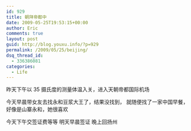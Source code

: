 ```yaml
---
id: 929
title: 朝拜帝都中
date: 2009-05-25T19:53:15+00:00
author: Eric
comments: true
layout: post
guid: http://blog.youxu.info/?p=929
permalink: /2009/05/25/beijing/
dsq_thread_id:
  - 336386081
categories:
  - Life
---
```

昨天下午以 35 摄氏度的测量体温入关，进入天朝帝都国际机场

今天早晨带女友去找永和豆浆大王了，结果没找到， 就随便找了一家中国早餐，好像是山寨永和，她很喜欢

今天下午交签证费等等 明天早晨签证 晚上回扬州